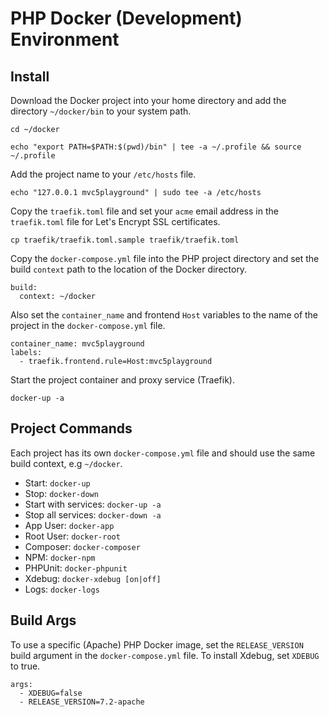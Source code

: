 # PHP Docker (Development) Environment

## Install
Download the Docker project into your home directory and add the directory `~/docker/bin` to your system path. 
```
cd ~/docker
```
```
echo "export PATH=$PATH:$(pwd)/bin" | tee -a ~/.profile && source ~/.profile
```
Add the project name to your `/etc/hosts` file.
```
echo "127.0.0.1 mvc5playground" | sudo tee -a /etc/hosts
```
Copy the `traefik.toml` file and set your `acme` email address in the `traefik.toml` file for Let's Encrypt SSL certificates. 
```
cp traefik/traefik.toml.sample traefik/traefik.toml
```
Copy the `docker-compose.yml` file into the PHP project directory and set the build `context` path to the location of the Docker directory.
```
build:
  context: ~/docker
```
Also set the `container_name` and frontend `Host` variables to the name of the project in the `docker-compose.yml` file.
```
container_name: mvc5playground
labels:
  - traefik.frontend.rule=Host:mvc5playground
```
Start the project container and proxy service (Traefik).
```
docker-up -a
```

## Project Commands
Each project has its own `docker-compose.yml` file and should use the same build context, e.g `~/docker`.
- Start: `docker-up`
- Stop: `docker-down`
- Start with services: `docker-up -a`   
- Stop all services: `docker-down -a`
- App User: `docker-app`
- Root User: `docker-root`
- Composer: `docker-composer`
- NPM: `docker-npm`
- PHPUnit: `docker-phpunit`
- Xdebug: `docker-xdebug [on|off]`
- Logs: `docker-logs`

## Build Args
To use a specific (Apache) PHP Docker image, set the `RELEASE_VERSION` build argument in the `docker-compose.yml` file. To install Xdebug, set `XDEBUG` to true.
```
args:
  - XDEBUG=false
  - RELEASE_VERSION=7.2-apache
```
